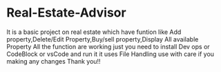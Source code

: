 # Real-Estate-Advisor
It is a basic project on real estate which have funtion like Add property,Delete/Edit Property,Buy/sell property,Display All available Property
All the function are working just you need to install Dev ops or CodeBlock or vsCode and run it
it uses File Handling use with care if you making any changes
Thank you!!
